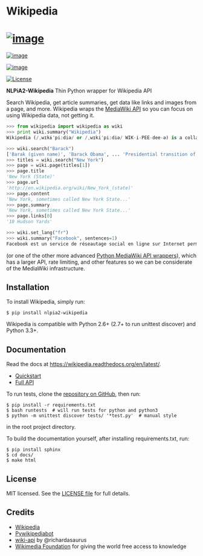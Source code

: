 # Wikipedia

# [![image](https://travis-ci.org/goldsmith/Wikipedia.png?branch=master)](https://travis-ci.org/goldsmith/Wikipedia)

[![image](https://pypip.in/d/nlpia2-wikipedia/badge.png)](https://crate.io/packages/wikipedia)

[![image](https://pypip.in/v/nlpia2-wikipedia/badge.png)](https://crate.io/packages/wikipedia)

[![License](https://pypip.in/license/nlpia2-wikipedia/badge.png)](https://pypi.python.org/pypi/wikipedia/)

**NLPiA2-Wikipedia** Thin Python wrapper for Wikipedia API

Search Wikipedia, get article summaries, get data like links and images
from a page, and more. Wikipedia wraps the [MediaWiki API](https://www.mediawiki.org/wiki/API) so you can focus on using
Wikipedia data, not getting it.

```python
>>> from wikipedia import wikipedia as wiki
>>> print wiki.summary("Wikipedia")
Wikipedia (/ˌwɪkɨˈpiːdiə/ or /ˌwɪkiˈpiːdiə/ WIK-i-PEE-dee-ə) is a collaboratively edited, multilingual, free Internet encyclopedia supported by the non-profit Wikimedia Foundation...

>>> wiki.search("Barack")
['Barak (given name)', 'Barack Obama', ... 'Presidential transition of Barack Obama']
>>> titles = wiki.search("New York")
>>> page = wiki.page(titles[1])
>>> page.title
'New York (State)'
>>> page.url
'http://en.wikipedia.org/wiki/New_York_(state)'
>>> page.content
'New York, sometimes called New York State...'
>>> page.summary
'New York, sometimes called New York State...'
>>> page.links[0]
'10 Hudson Yards'

>>> wiki.set_lang("fr")
>>> wiki.summary("Facebook", sentences=1)
Facebook est un service de réseautage social en ligne sur Internet permettant d'y publier des informations (photographies, liens, textes, etc.) en contrôlant leur visibilité par différentes catégories de personnes.
```

(or one of the other more advanced [Python MediaWiki API
wrappers](http://en.wikipedia.org/wiki/Wikipedia:Creating_a_bot#Python)),
which has a larger API, rate limiting, and other features so we can be
considerate of the MediaWiki infrastructure.

## Installation

To install Wikipedia, simply run:

    $ pip install nlpia2-wikipedia

Wikipedia is compatible with Python 2.6+ (2.7+ to run unittest discover)
and Python 3.3+.

## Documentation

Read the docs at <https://wikipedia.readthedocs.org/en/latest/>.

-   [Quickstart](https://wikipedia.readthedocs.org/en/latest/quickstart.html)
-   [Full API](https://wikipedia.readthedocs.org/en/latest/code.html)

To run tests, clone the [repository on
GitHub](https://github.com/goldsmith/Wikipedia), then run:

    $ pip install -r requirements.txt
    $ bash runtests  # will run tests for python and python3
    $ python -m unittest discover tests/ '*test.py'  # manual style

in the root project directory.

To build the documentation yourself, after installing requirements.txt,
run:

    $ pip install sphinx
    $ cd docs/
    $ make html

## License

MIT licensed. See the [LICENSE
file](https://github.com/goldsmith/Wikipedia/blob/master/LICENSE) for
full details.

## Credits

- [Wikipedia](https://pypi.org/project/wikipedia)
- [Pywikipediabot](http://www.mediawiki.org/wiki/Manual:Pywikipediabot)
- [wiki-api](https://github.com/richardasaurus/wiki-api) by \@richardasaurus
- [Wikimedia Foundation](http://wikimediafoundation.org/wiki/Home) for giving the world free access to knowledge


